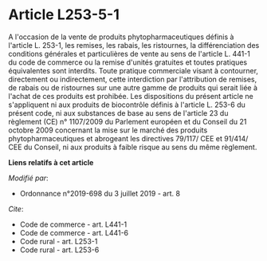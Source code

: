 # Article L253-5-1

A l'occasion de la vente de produits phytopharmaceutiques définis à l'article L. 253-1, les remises, les rabais, les
ristournes, la différenciation des conditions générales et particulières de vente au sens de l'article L. 441-1 du code de
commerce ou la remise d'unités gratuites et toutes pratiques équivalentes sont interdits. Toute pratique commerciale visant à
contourner, directement ou indirectement, cette interdiction par l'attribution de remises, de rabais ou de ristournes sur une
autre gamme de produits qui serait liée à l'achat de ces produits est prohibée. Les dispositions du présent article ne
s'appliquent ni aux produits de biocontrôle définis à l'article L. 253-6 du présent code, ni aux substances de base au sens
de l'article 23 du règlement (CE) n° 1107/2009 du Parlement européen et du Conseil du 21 octobre 2009 concernant la mise sur
le marché des produits phytopharmaceutiques et abrogeant les directives 79/117/ CEE et 91/414/ CEE du Conseil, ni aux
produits à faible risque au sens du même règlement.

**Liens relatifs à cet article**

_Modifié par_:

  - Ordonnance n°2019-698 du 3 juillet 2019 - art. 8

_Cite_:

  - Code de commerce - art. L441-1
  - Code de commerce - art. L441-6
  - Code rural - art. L253-1
  - Code rural - art. L253-6
